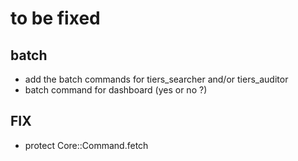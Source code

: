 # to be fixed

## batch
* add the batch commands for tiers_searcher and/or tiers_auditor
* batch command for dashboard (yes or no ?)

## FIX
* protect Core::Command.fetch


